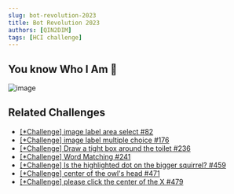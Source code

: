 ```yaml
---
slug: bot-revolution-2023
title: Bot Revolution 2023
authors: [QIN2DIM]
tags: [HCI challenge]
---
```


## You know Who I Am 🤖

![image](https://user-images.githubusercontent.com/62018067/225232056-b31da9d8-02a8-4bf0-adf6-fba10ed8bbb8.png)

## Related Challenges

- [[*Challenge] image label area select #82](https://github.com/QIN2DIM/hcaptcha-challenger/issues/82)
- [[*Challenge] image label multiple choice #176](https://github.com/QIN2DIM/hcaptcha-challenger/issues/176)
- [[*Challenge] Draw a tight box around the toilet #236](https://github.com/QIN2DIM/hcaptcha-challenger/issues/236)
- [[*Challenge] Word Μatching #241](https://github.com/QIN2DIM/hcaptcha-challenger/issues/241)
- [[*Challenge] Is the highlighted dot on the bigger squirrel? #459](https://github.com/QIN2DIM/hcaptcha-challenger/issues/459)
- [[*Challenge] center of the owl's head #471](https://github.com/QIN2DIM/hcaptcha-challenger/issues/471)
- [[*Challenge] please click the center of the X #479](https://github.com/QIN2DIM/hcaptcha-challenger/issues/479)
